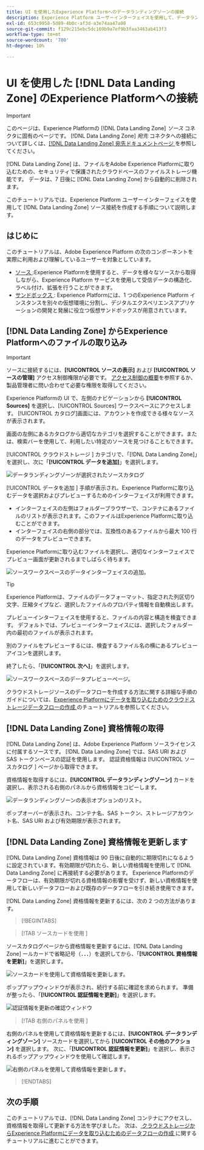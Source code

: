 ```yaml
---
title: UI を使用したExperience Platformへのデータランディングゾーンの接続
description: Experience Platform ユーザーインターフェイスを使用して、データランディングゾーンソースコネクタを作成する方法を説明します。
exl-id: 653c9958-5d89-4b0c-af3d-a3e74aa47a08
source-git-commit: f129c215ebc5dc169b9a7ef9b3faa3463ab413f3
workflow-type: tm+mt
source-wordcount: '780'
ht-degree: 10%

---
```


# UI を使用した [!DNL Data Landing Zone] のExperience Platformへの接続

>[!IMPORTANT]
>
>このページは、Experience Platformの [!DNL Data Landing Zone] *ソース* コネクタに固有のページです。 [!DNL Data Landing Zone] *宛先* コネクタへの接続について詳しくは、[[!DNL Data Landing Zone]  宛先ドキュメントページ ](/help/destinations/catalog/cloud-storage/data-landing-zone.md) を参照してください。

[!DNL Data Landing Zone] は、ファイルをAdobe Experience Platformに取り込むための、セキュリティで保護されたクラウドベースのファイルストレージ機能です。 データは、7 日後に [!DNL Data Landing Zone] から自動的に削除されます。

このチュートリアルでは、Experience Platform ユーザーインターフェイスを使用して [!DNL Data Landing Zone] ソース接続を作成する手順について説明します。

## はじめに

このチュートリアルは、Adobe Experience Platform の次のコンポーネントを実際に利用および理解しているユーザーを対象としています。

* [ ソース ](../../../../home.md):Experience Platformを使用すると、データを様々なソースから取得しながら、Experience Platform サービスを使用して受信データの構造化、ラベル付け、拡張を行うことができます。
* [ サンドボックス ](../../../../../sandboxes/home.md): Experience Platformには、1 つのExperience Platform インスタンスを別々の仮想環境に分割し、デジタルエクスペリエンスアプリケーションの開発と発展に役立つ仮想サンドボックスが用意されています。

## [!DNL Data Landing Zone] からExperience Platformへのファイルの取り込み

>[!IMPORTANT]
>
> ソースに接続するには、**[!UICONTROL ソースの表示]** および **[!UICONTROL ソースの管理]** アクセス制御権限が必要です。 [アクセス制御の概要](../../../../../access-control/home.md)を参照するか、製品管理者に問い合わせて必要な権限を取得してください。

Experience Platformの UI で、左側のナビゲーションから **[!UICONTROL Sources]** を選択し、[!UICONTROL Sources] ワークスペースにアクセスします。 [!UICONTROL カタログ]画面には、アカウントを作成できる様々なソースが表示されます。

画面の左側にあるカタログから適切なカテゴリを選択することができます。または、検索バーを使用して、利用したい特定のソースを見つけることもできます。

[!UICONTROL  クラウドストレージ ] カテゴリで、「[!DNL Data Landing Zone]」を選択し、次に「**[!UICONTROL データを追加]**」を選択します。

![ データランディングゾーンが選択されたソースカタログ ](../../../../images/tutorials/create/dlz/catalog.png)

[!UICONTROL  データを追加 ] 手順が表示され、Experience Platformに取り込むデータを選択およびプレビューするためのインターフェイスが利用できます。

* インターフェイスの左側はフォルダーブラウザーで、コンテナにあるファイルのリストが表示されます。このファイルはExperience Platformに取り込むことができます。
* インターフェイスの右側の部分では、互換性のあるファイルから最大 100 行のデータをプレビューできます。

Experience Platformに取り込むファイルを選択し、適切なインターフェイスでプレビュー画面が更新されるまでしばらく待ちます。

![ ソースワークスペースのデータインターフェイスの追加。](../../../../images/tutorials/create/dlz/add-data.png)

>[!TIP]
>
>Experience Platformは、ファイルのデータフォーマット、指定された列区切り文字、圧縮タイプなど、選択したファイルのプロパティ情報を自動検出します。

プレビューインターフェイスを使用すると、ファイルの内容と構造を検査できます。 デフォルトでは、プレビューインターフェイスには、選択したフォルダー内の最初のファイルが表示されます。

別のファイルをプレビューするには、検査するファイル名の横にあるプレビューアイコンを選択します。

終了したら、「**[!UICONTROL 次へ]**」を選択します。

![ ソースワークスペースのデータプレビューページ。](../../../../images/tutorials/create/dlz/file-detection.png)

クラウドストレージソースのデータフローを作成する方法に関する詳細な手順のガイドについては、[Experience Platformにデータを取り込むためのクラウドストレージデータフローの作成 ](../../dataflow/batch/cloud-storage.md) のチュートリアルを参照してください。

## [!DNL Data Landing Zone] 資格情報の取得

[!DNL Data Landing Zone] は、Adobe Experience Platform ソースライセンスに付属するソースです。 [!DNL Data Landing Zone] では、SAS URI および SAS トークンベースの認証を使用します。 認証資格情報は [!UICONTROL  ソースカタログ ] ページから取得できます。

資格情報を取得するには、**[!UICONTROL データランディングゾーン]** カードを選択し、表示される右側のパネルから資格情報をコピーします。

![ データランディングゾーンの表示オプションのリスト。](../../../../images/tutorials/create/dlz/view-credentials.png)

ポップオーバーが表示され、コンテナ名、SAS トークン、ストレージアカウント名、SAS URI および有効期限が表示されます。

## [!DNL Data Landing Zone] 資格情報を更新します

[!DNL Data Landing Zone] 資格情報は 90 日後に自動的に期限切れになるように設定されています。有効期限が切れたら、新しい資格情報を使用して [!DNL Data Landing Zone] に再接続する必要があります。 Experience Platformのデータフローは、有効期限が切れる資格情報の影響を受けず、新しい資格情報を使用して新しいデータフローおよび既存のデータフローを引き続き使用できます。

[!DNL Data Landing Zone] 資格情報を更新するには、次の 2 つの方法があります。

>[!BEGINTABS]

>[!TAB  ソースカードを使用 ]

ソースカタログページから資格情報を更新するには、[!DNL Data Landing Zone] ールカードで省略記号（**`...`**）を選択してから、「**[!UICONTROL 資格情報を更新]**」を選択します。

![ ソースカードを使用して資格情報を更新します。](../../../../images/tutorials/create/dlz/refresh-with-card.png)

ポップアップウィンドウが表示され、続行する前に確認を求められます。 準備が整ったら、「**[!UICONTROL 認証情報を更新]**」を選択します。

![ 認証情報を更新の確認ウィンドウ ](../../../../images/tutorials/create/dlz/confirm.png)

>[!TAB  右側のパネルを使用 ]

右側のパネルを使用して資格情報を更新するには、**[!UICONTROL データランディングゾーン]** ソースカードを選択してから **[!UICONTROL その他のアクション]** を選択します。 次に、「**[!UICONTROL 認証情報を更新]**」を選択し、表示されるポップアップウィンドウを使用して確認します。

![ 右側のパネルを使用して資格情報を更新します ](../../../../images/tutorials/create/dlz/refresh-with-right-rail.png)。

>[!ENDTABS]

## 次の手順

このチュートリアルでは、[!DNL Data Landing Zone] コンテナにアクセスし、資格情報を取得して更新する方法を学びました。 次は、[ クラウドストレージからExperience Platformにデータを取り込むためのデータフローの作成 ](../../dataflow/batch/cloud-storage.md) に関するチュートリアルに進むことができます。
